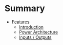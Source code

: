# Summary

* [Features](README.md)
  * [Introduction](introduction.md)
  * [Power Architecture](power-architecture.md)
  * [Inputs / Outputs](power-architecture.md)



